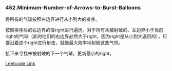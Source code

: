 ### 452.Minimum-Number-of-Arrows-to-Burst-Balloons

将所有的气球按照右边界进行从小到大的排序。

按照排序后的右边界的值right进行遍历。对于所有未被射破的、左边界小于当前right的气球（此时他们的右边界必然大于right，因为right是从小到大遍历的），只要沿着这个right进行射击，就能最大效率地射破这些气球。

接下来寻找未被射破的下一个气球，更新最小的right。


[Leetcode Link](https://leetcode.com/problems/minimum-number-of-arrows-to-burst-balloons)